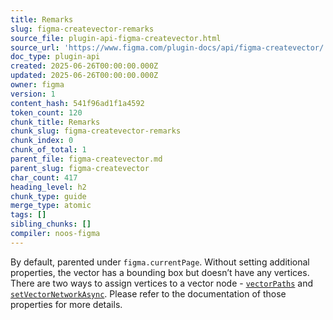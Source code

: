 ```yaml
---
title: Remarks
slug: figma-createvector-remarks
source_file: plugin-api-figma-createvector.html
source_url: 'https://www.figma.com/plugin-docs/api/figma-createvector/'
doc_type: plugin-api
created: 2025-06-26T00:00:00.000Z
updated: 2025-06-26T00:00:00.000Z
owner: figma
version: 1
content_hash: 541f96ad1f1a4592
token_count: 120
chunk_title: Remarks
chunk_slug: figma-createvector-remarks
chunk_index: 0
chunk_of_total: 1
parent_file: figma-createvector.md
parent_slug: figma-createvector
char_count: 417
heading_level: h2
chunk_type: guide
merge_type: atomic
tags: []
sibling_chunks: []
compiler: noos-figma
---
```


By default, parented under `figma.currentPage`. Without setting additional properties, the vector has a bounding box but doesn’t have any vertices. There are two ways to assign vertices to a vector node - [`vectorPaths`](/plugin-docs/api/VectorNode/#vectorpaths) and [`setVectorNetworkAsync`](/plugin-docs/api/VectorNode/#setvectornetworkasync). Please refer to the documentation of those properties for more details.
